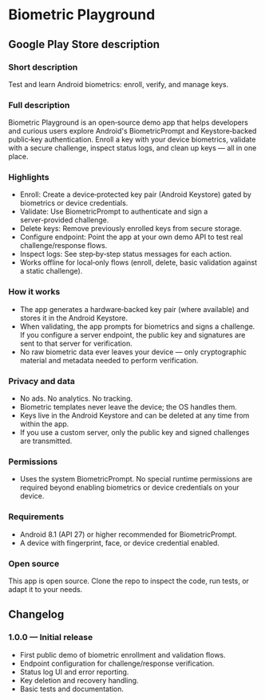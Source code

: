 # Biometric Playground

## Google Play Store description

### Short description
Test and learn Android biometrics: enroll, verify, and manage keys.

### Full description
Biometric Playground is an open‑source demo app that helps developers and curious users explore Android's BiometricPrompt and Keystore‑backed public‑key authentication. Enroll a key with your device biometrics, validate with a secure challenge, inspect status logs, and clean up keys — all in one place.

### Highlights
- Enroll: Create a device‑protected key pair (Android Keystore) gated by biometrics or device credentials.
- Validate: Use BiometricPrompt to authenticate and sign a server‑provided challenge.
- Delete keys: Remove previously enrolled keys from secure storage.
- Configure endpoint: Point the app at your own demo API to test real challenge/response flows.
- Inspect logs: See step‑by‑step status messages for each action.
- Works offline for local‑only flows (enroll, delete, basic validation against a static challenge).

### How it works
- The app generates a hardware‑backed key pair (where available) and stores it in the Android Keystore.
- When validating, the app prompts for biometrics and signs a challenge. If you configure a server endpoint, the public key and signatures are sent to that server for verification.
- No raw biometric data ever leaves your device — only cryptographic material and metadata needed to perform verification.

### Privacy and data
- No ads. No analytics. No tracking.
- Biometric templates never leave the device; the OS handles them.
- Keys live in the Android Keystore and can be deleted at any time from within the app.
- If you use a custom server, only the public key and signed challenges are transmitted.

### Permissions
- Uses the system BiometricPrompt. No special runtime permissions are required beyond enabling biometrics or device credentials on your device.

### Requirements
- Android 8.1 (API 27) or higher recommended for BiometricPrompt.
- A device with fingerprint, face, or device credential enabled.

### Open source
This app is open source. Clone the repo to inspect the code, run tests, or adapt it to your needs.

## Changelog

### 1.0.0 — Initial release
- First public demo of biometric enrollment and validation flows.
- Endpoint configuration for challenge/response verification.
- Status log UI and error reporting.
- Key deletion and recovery handling.
- Basic tests and documentation.
